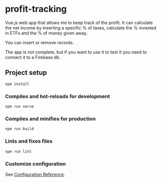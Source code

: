 # profit-tracking

Vue.js web app that allows me to keep track of the profit. It can calculate the net income by inserting a specific % of taxes, calculate the % invested in ETFs and the % of money given away.

You can insert or remove records.

The app is not complete, but if you want to use it to test it you need to connect it to a Firebase db.

## Project setup
```
npm install
```

### Compiles and hot-reloads for development
```
npm run serve
```

### Compiles and minifies for production
```
npm run build
```

### Lints and fixes files
```
npm run lint
```

### Customize configuration
See [Configuration Reference](https://cli.vuejs.org/config/).
